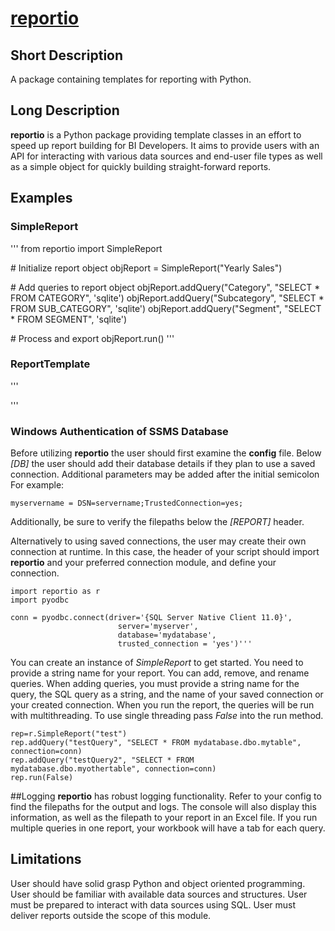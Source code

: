 # [reportio](https://github.com/deschman/reportio)

## Short Description
A package containing templates for reporting with Python.

## Long Description
**reportio** is a Python package providing template classes in an effort to
speed up report building for BI Developers. It aims to provide users with an
API for interacting with various data sources and end-user file types as well
as a simple object for quickly building straight-forward reports.

## Examples
### SimpleReport
'''
from reportio import SimpleReport


\# Initialize report object
objReport = SimpleReport("Yearly Sales")

\# Add queries to report object
objReport.addQuery("Category", "SELECT * FROM CATEGORY", 'sqlite')
objReport.addQuery("Subcategory", "SELECT * FROM SUB_CATEGORY", 'sqlite')
objReport.addQuery("Segment", "SELECT * FROM SEGMENT", 'sqlite')

\# Process and export
objReport.run()
'''

### ReportTemplate
'''

'''
### Windows Authentication of SSMS Database
Before utilizing **reportio** the user should first examine the **config** file.  Below
*[DB]* the user should add their database details if they plan to use a saved connection.
Additional parameters may be added after the initial semicolon
For example:

    myservername = DSN=servername;TrustedConnection=yes;

Additionally, be sure to verify the filepaths below the *[REPORT]* header.

Alternatively to using saved connections, the user may create their own connection at
runtime. In this case, the header of your script should import **reportio** and your
preferred connection module, and define your connection.

    import reportio as r
    import pyodbc

    conn = pyodbc.connect(driver='{SQL Server Native Client 11.0}',
                            server='myserver',
                            database='mydatabase',
                            trusted_connection = 'yes')'''

You can create an instance of *SimpleReport* to get started.  You need to provide a string
name for your report.  You can add, remove, and rename queries.  When adding queries,
you must provide a string name for the query, the SQL query as a string, and the name of
your saved connection or your created connection.  When you run the report, the queries
will be run with multithreading.  To use single threading pass *False* into the run method.

    rep=r.SimpleReport("test")
    rep.addQuery("testQuery", "SELECT * FROM mydatabase.dbo.mytable", connection=conn)
    rep.addQuery("testQuery2", "SELECT * FROM mydatabase.dbo.myothertable", connection=conn)
    rep.run(False)

##Logging
**reportio** has robust logging functionality.  Refer to your config to find the filepaths
for the output and logs.  The console will also display this information, as well as the
filepath to your report in an Excel file.  If you run multiple queries in one report, your
workbook will have a tab for each query.

## Limitations
User should have solid grasp Python and object oriented programming.
User should be familiar with available data sources and structures.
User must be prepared to interact with data sources using SQL.
User must deliver reports outside the scope of this module.
